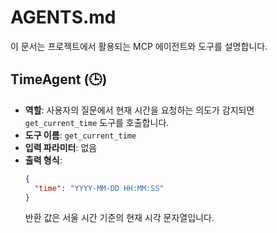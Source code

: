 # AGENTS.md

이 문서는 프로젝트에서 활용되는 MCP 에이전트와 도구를 설명합니다.

## TimeAgent (🕒)

- **역할**: 사용자의 질문에서 현재 시간을 요청하는 의도가 감지되면 `get_current_time` 도구를 호출합니다.
- **도구 이름**: `get_current_time`
- **입력 파라미터**: 없음
- **출력 형식**:
  ```json
  {
    "time": "YYYY-MM-DD HH:MM:SS"
  }
  ```
  반환 값은 서울 시간 기준의 현재 시각 문자열입니다.
